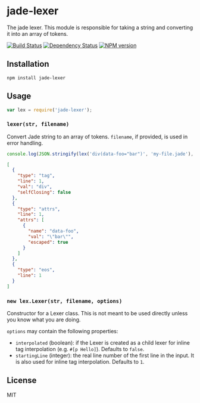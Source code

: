 # jade-lexer

The jade lexer.  This module is responsible for taking a string and converting it into an array of tokens.

[![Build Status](https://img.shields.io/travis/jadejs/jade-lexer/master.svg)](https://travis-ci.org/jadejs/jade-lexer)
[![Dependency Status](https://img.shields.io/gemnasium/jadejs/jade-lexer.svg)](https://gemnasium.com/jadejs/jade-lexer)
[![NPM version](https://img.shields.io/npm/v/jade-lexer.svg)](https://www.npmjs.org/package/jade-lexer)

## Installation

    npm install jade-lexer

## Usage

```js
var lex = require('jade-lexer');
```

### `lexer(str, filename)`

Convert Jade string to an array of tokens. `filename`, if provided, is used in error handling.

```js
console.log(JSON.stringify(lex('div(data-foo="bar")', 'my-file.jade'), null, '  '))
```

```json
[
  {
    "type": "tag",
    "line": 1,
    "val": "div",
    "selfClosing": false
  },
  {
    "type": "attrs",
    "line": 1,
    "attrs": [
      {
        "name": "data-foo",
        "val": "\"bar\"",
        "escaped": true
      }
    ]
  },
  {
    "type": "eos",
    "line": 1
  }
]
```

### `new lex.Lexer(str, filename, options)`

Constructor for a Lexer class. This is not meant to be used directly unless you know what you are doing.

`options` may contain the following properties:

- `interpolated` (boolean): if the Lexer is created as a child lexer for inline tag interpolation (e.g. `#[p Hello]`). Defaults to `false`.
- `startingLine` (integer): the real line number of the first line in the input. It is also used for inline tag interpolation. Defaults to `1`.

## License

  MIT
